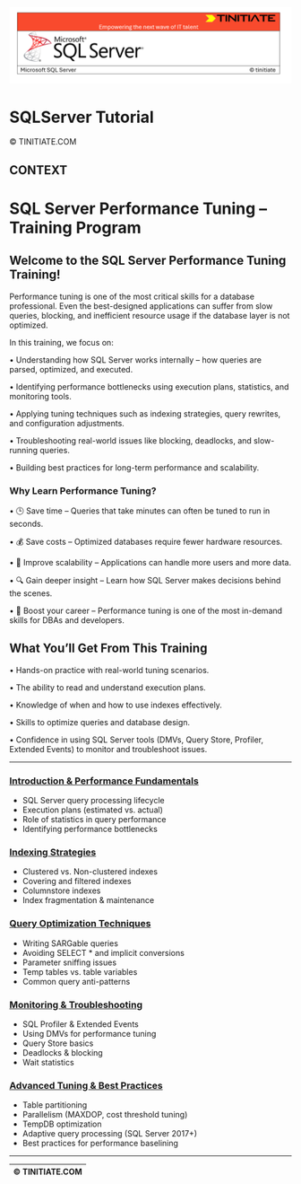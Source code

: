 ![SQLServer Tinitiate Image](sqlserver.png)








# SQLServer Tutorial

&copy; TINITIATE.COM

## CONTEXT
# SQL Server Performance Tuning – Training Program

## Welcome to the **SQL Server Performance Tuning Training**!  

Performance tuning is one of the most critical skills for a database professional. Even the best-designed applications can suffer from slow queries, blocking, and inefficient resource usage if the database layer is not optimized.

In this training, we focus on:

•	Understanding how SQL Server works internally – how queries are parsed, optimized, and executed.

•	Identifying performance bottlenecks using execution plans, statistics, and monitoring tools.

•	Applying tuning techniques such as indexing strategies, query rewrites, and configuration adjustments.

•	Troubleshooting real-world issues like blocking, deadlocks, and slow-running queries.

•	Building best practices for long-term performance and scalability.

### Why Learn Performance Tuning?

•	🕒 Save time – Queries that take minutes can often be tuned to run in seconds.

•	💰 Save costs – Optimized databases require fewer hardware resources.

•	🚀 Improve scalability – Applications can handle more users and more data.

•	🔍 Gain deeper insight – Learn how SQL Server makes decisions behind the scenes.

•	🎯 Boost your career – Performance tuning is one of the most in-demand skills for DBAs and developers.

## What You’ll Get From This Training

•	Hands-on practice with real-world tuning scenarios.

•	The ability to read and understand execution plans.

•	Knowledge of when and how to use indexes effectively.

•	Skills to optimize queries and database design.

•	Confidence in using SQL Server tools (DMVs, Query Store, Profiler, Extended Events) to monitor and troubleshoot issues.

---

### [Introduction & Performance Fundamentals](Introductions.md)  
- SQL Server query processing lifecycle  
- Execution plans (estimated vs. actual)  
- Role of statistics in query performance  
- Identifying performance bottlenecks  

### [Indexing Strategies ](Indexing-Strategies.md) 
- Clustered vs. Non-clustered indexes  
- Covering and filtered indexes  
- Columnstore indexes  
- Index fragmentation & maintenance  

### [Query Optimization Techniques](Query-Optimization.md)  
- Writing SARGable queries  
- Avoiding SELECT * and implicit conversions  
- Parameter sniffing issues  
- Temp tables vs. table variables  
- Common query anti-patterns  

### [Monitoring & Troubleshooting](Monitoring-troubleshooting.md)  
- SQL Profiler & Extended Events  
- Using DMVs for performance tuning  
- Query Store basics  
- Deadlocks & blocking  
- Wait statistics  

### [Advanced Tuning & Best Practices](sqlserver-advanced-tuning.md)  
- Table partitioning  
- Parallelism (MAXDOP, cost threshold tuning)  
- TempDB optimization  
- Adaptive query processing (SQL Server 2017+)  
- Best practices for performance baselining  


***
| &copy; TINITIATE.COM |
|----------------------|

